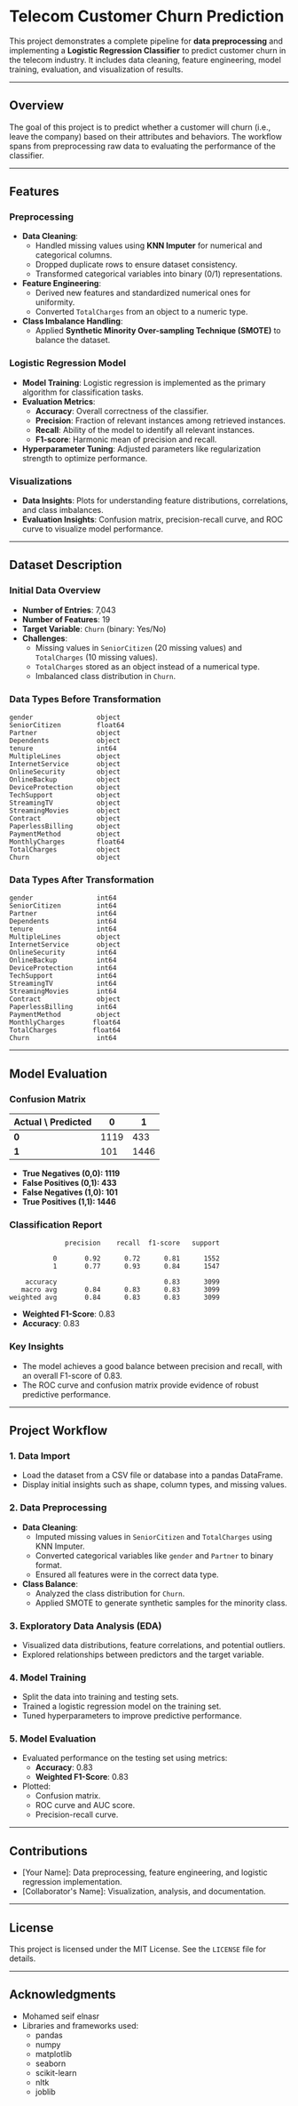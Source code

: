 # Telecom Customer Churn Prediction

This project demonstrates a complete pipeline for **data preprocessing** and implementing a **Logistic Regression Classifier** to predict customer churn in the telecom industry. It includes data cleaning, feature engineering, model training, evaluation, and visualization of results.

---

## Overview

The goal of this project is to predict whether a customer will churn (i.e., leave the company) based on their attributes and behaviors. The workflow spans from preprocessing raw data to evaluating the performance of the classifier.

---

## Features

### Preprocessing
- **Data Cleaning**:
  - Handled missing values using **KNN Imputer** for numerical and categorical columns.
  - Dropped duplicate rows to ensure dataset consistency.
  - Transformed categorical variables into binary (0/1) representations.
- **Feature Engineering**:
  - Derived new features and standardized numerical ones for uniformity.
  - Converted `TotalCharges` from an object to a numeric type.
- **Class Imbalance Handling**:
  - Applied **Synthetic Minority Over-sampling Technique (SMOTE)** to balance the dataset.

### Logistic Regression Model
- **Model Training**: Logistic regression is implemented as the primary algorithm for classification tasks.
- **Evaluation Metrics**:
  - **Accuracy**: Overall correctness of the classifier.
  - **Precision**: Fraction of relevant instances among retrieved instances.
  - **Recall**: Ability of the model to identify all relevant instances.
  - **F1-score**: Harmonic mean of precision and recall.
- **Hyperparameter Tuning**: Adjusted parameters like regularization strength to optimize performance.

### Visualizations
- **Data Insights**: Plots for understanding feature distributions, correlations, and class imbalances.
- **Evaluation Insights**: Confusion matrix, precision-recall curve, and ROC curve to visualize model performance.

---

## Dataset Description

### Initial Data Overview
- **Number of Entries**: 7,043
- **Number of Features**: 19
- **Target Variable**: `Churn` (binary: Yes/No)
- **Challenges**:
  - Missing values in `SeniorCitizen` (20 missing values) and `TotalCharges` (10 missing values).
  - `TotalCharges` stored as an object instead of a numerical type.
  - Imbalanced class distribution in `Churn`.

### Data Types Before Transformation
```plaintext
gender                object
SeniorCitizen         float64
Partner               object
Dependents            object
tenure                int64
MultipleLines         object
InternetService       object
OnlineSecurity        object
OnlineBackup          object
DeviceProtection      object
TechSupport           object
StreamingTV           object
StreamingMovies       object
Contract              object
PaperlessBilling      object
PaymentMethod         object
MonthlyCharges        float64
TotalCharges          object
Churn                 object
```

### Data Types After Transformation
```plaintext
gender                int64
SeniorCitizen         int64
Partner               int64
Dependents            int64
tenure                int64
MultipleLines         object
InternetService       object
OnlineSecurity        int64
OnlineBackup          int64
DeviceProtection      int64
TechSupport           int64
StreamingTV           int64
StreamingMovies       int64
Contract              object
PaperlessBilling      int64
PaymentMethod         object
MonthlyCharges       float64
TotalCharges         float64
Churn                 int64
```

---

## Model Evaluation

### Confusion Matrix

| Actual \ Predicted |    0    |    1    |
|---------------------|---------|---------|
| **0**              |  1119   |   433   |
| **1**              |   101   |  1446   |

- **True Negatives (0,0): 1119**
- **False Positives (0,1): 433**
- **False Negatives (1,0): 101**
- **True Positives (1,1): 1446**

### Classification Report
```plaintext
              precision    recall  f1-score   support

           0       0.92      0.72      0.81      1552
           1       0.77      0.93      0.84      1547

    accuracy                           0.83      3099
   macro avg       0.84      0.83      0.83      3099
weighted avg       0.84      0.83      0.83      3099
```

- **Weighted F1-Score**: 0.83
- **Accuracy**: 0.83

### Key Insights
- The model achieves a good balance between precision and recall, with an overall F1-score of 0.83.
- The ROC curve and confusion matrix provide evidence of robust predictive performance.

---

## Project Workflow

### 1. Data Import
- Load the dataset from a CSV file or database into a pandas DataFrame.
- Display initial insights such as shape, column types, and missing values.

### 2. Data Preprocessing
- **Data Cleaning**:
  - Imputed missing values in `SeniorCitizen` and `TotalCharges` using KNN Imputer.
  - Converted categorical variables like `gender` and `Partner` to binary format.
  - Ensured all features were in the correct data type.
- **Class Balance**:
  - Analyzed the class distribution for `Churn`.
  - Applied SMOTE to generate synthetic samples for the minority class.

### 3. Exploratory Data Analysis (EDA)
- Visualized data distributions, feature correlations, and potential outliers.
- Explored relationships between predictors and the target variable.

### 4. Model Training
- Split the data into training and testing sets.
- Trained a logistic regression model on the training set.
- Tuned hyperparameters to improve predictive performance.

### 5. Model Evaluation
- Evaluated performance on the testing set using metrics:
  - **Accuracy**: 0.83
  - **Weighted F1-Score**: 0.83
- Plotted:
  - Confusion matrix.
  - ROC curve and AUC score.
  - Precision-recall curve.

---

## Contributions

- [Your Name]: Data preprocessing, feature engineering, and logistic regression implementation.
- [Collaborator's Name]: Visualization, analysis, and documentation.

---

## License

This project is licensed under the MIT License. See the `LICENSE` file for details.

---

## Acknowledgments

- Mohamed seif elnasr
- Libraries and frameworks used:
  - pandas
  - numpy
  - matplotlib
  - seaborn
  - scikit-learn
  - nltk
  - joblib
